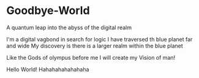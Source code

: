 # Goodbye-World
A quantum leap into the abyss of the digital realm

I'm a digital vagbond in search for logic 
I have traversed th blue planet far and wide
My discovery is there is a larger realm within the blue planet

Like the Gods of olympus before me
I will create my Vision of man!

Hello World!
Hahahahahahahaha
